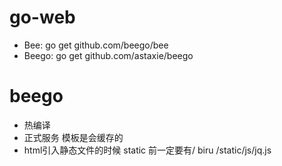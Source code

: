 # go-web

- Bee: go get github.com/beego/bee
- Beego: go get github.com/astaxie/beego

# beego
- 热编译
- 正式服务 模板是会缓存的
- html引入静态文件的时候 static 前一定要有/ biru /static/js/jq.js



